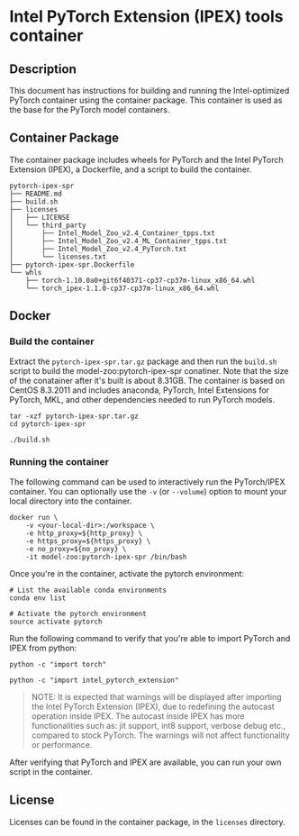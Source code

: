 <!--- 0. Title -->
# Intel PyTorch Extension (IPEX) tools container

<!-- 10. Description -->
## Description

This document has instructions for building and running the Intel-optimized
PyTorch container using the container package. This container is used as the
base for the PyTorch model containers.

## Container Package

The container package includes wheels for PyTorch and the Intel PyTorch
Extension (IPEX), a Dockerfile, and a script to build the container.

```
pytorch-ipex-spr
├── README.md
├── build.sh
├── licenses
│   ├── LICENSE
│   └── third_party
│       ├── Intel_Model_Zoo_v2.4_Container_tpps.txt
│       ├── Intel_Model_Zoo_v2.4_ML_Container_tpps.txt
│       ├── Intel_Model_Zoo_v2.4_PyTorch.txt
│       └── licenses.txt
├── pytorch-ipex-spr.Dockerfile
└── whls
    ├── torch-1.10.0a0+git6f40371-cp37-cp37m-linux_x86_64.whl
    └── torch_ipex-1.1.0-cp37-cp37m-linux_x86_64.whl
```

## Docker

### Build the container

Extract the `pytorch-ipex-spr.tar.gz` package and then run the `build.sh` script
to build the model-zoo:pytorch-ipex-spr conatiner. Note that the size of the conatainer
after it's built is about 8.31GB. The container is based on CentOS 8.3.2011
and includes anaconda, PyTorch, Intel Extensions for PyTorch, MKL, and other
dependencies needed to run PyTorch models.
```
tar -xzf pytorch-ipex-spr.tar.gz
cd pytorch-ipex-spr

./build.sh
```

### Running the container

The following command can be used to interactively run the PyTorch/IPEX
container. You can optionally use the `-v` (or `--volume`) option to mount
your local directory into the container.
```
docker run \
    -v <your-local-dir>:/workspace \
    -e http_proxy=${http_proxy} \
    -e https_proxy=${https_proxy} \
    -e no_proxy=${no_proxy} \
    -it model-zoo:pytorch-ipex-spr /bin/bash
```

Once you're in the container, activate the pytorch environment:
```
# List the available conda environments
conda env list

# Activate the pytorch environment
source activate pytorch
```

Run the following command to verify that you're able to import PyTorch and
IPEX from python:
```
python -c "import torch"

python -c "import intel_pytorch_extension"
```

> NOTE: It is expected that warnings will be displayed after importing the Intel
> PyTorch Extension (IPEX), due to redefining the autocast operation inside IPEX. The
> autocast inside IPEX has more functionalities such as: jit support, int8 support,
> verbose debug etc., compared to stock PyTorch. The warnings will not affect functionality
> or performance.

After verifying that PyTorch and IPEX are available, you can run your own
script in the container.

<!--- 80. License -->
## License

Licenses can be found in the container package, in the `licenses` directory.

